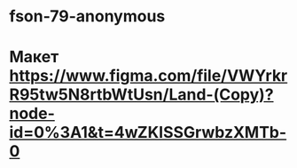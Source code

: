 # fson-79-anonymous

# Макет https://www.figma.com/file/VWYrkrR95tw5N8rtbWtUsn/Land-(Copy)?node-id=0%3A1&t=4wZKISSGrwbzXMTb-0